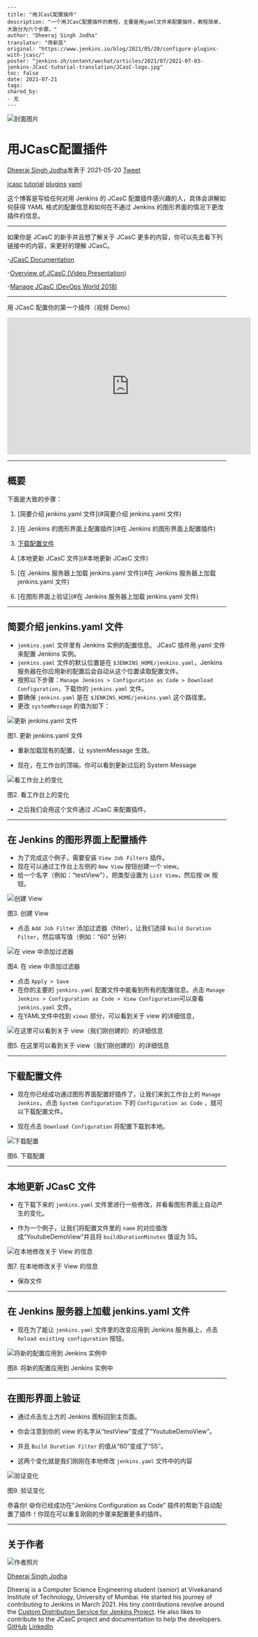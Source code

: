 ```
---
title: "用JCasC配置插件"
description: "一个用JCasC配置插件的教程，主要是用yaml文件来配置插件，教程简单，大致分为六个步骤。"
author: "Dheeraj Singh Jodha"
translator: "蒋新蕊"
original: "https://www.jenkins.io/blog/2021/05/20/configure-plugins-with-jcasc/"
poster: "jenkins-zh/content/wechat/articles/2021/07/2021-07-03-jenkins-JCasC-tutorial-translation/JCasC-logo.jpg"
toc: false
date: 2021-07-21
tags:
shared_by:
- 无
---
```

![封面图片](https://repository-images.githubusercontent.com/107676801/2c522780-b1fb-11e9-8f83-f7009988212e)

# 用JCasC配置插件

[Dheeraj Singh Jodha](https://www.jenkins.io/blog/authors/dheerajodha/)发表于 2021-05-20     [Tweet](https://twitter.com/intent/tweet?url=https%3A%2F%2Fwww.jenkins.io%2F)

[jcasc](https://www.jenkins.io/node/tags/jcasc/)  [tutorial](https://www.jenkins.io/node/tags/tutorial/) [plugins](https://www.jenkins.io/node/tags/plugins/)  [yaml](https://www.jenkins.io/node/tags/yaml/])

这个博客是写给任何对用 Jenkins 的 JCasC 配置插件感兴趣的人，具体会讲解如何获得 YAML 格式的配置信息和如何在不通过 Jenkins 的图形界面的情况下更改插件的信息。

---

如果你是 JCasC 的新手并且想了解关于 JCasC 更多的内容，你可以先去看下列链接中的内容，来更好的理解 JCasC。

-[JCasC Documentation](https://plugins.jenkins.io/configuration-as-code/)

-[Overview of JCasC (Video Presentation)](https://www.youtube.com/watch?v=wTzljM-EDjI)

-[Manage JCasC (DevOps World 2018)](https://www.youtube.com/watch?v=47D3H1BZi4o)

---

用 JCasC 配置你的第一个插件（视频 Demo）

<iframe width="560" height="315" src="https://www.youtube.com/embed/YeWhqLPjvMs" title="YouTube video player" frameborder="0" allow="accelerometer; autoplay; clipboard-write; encrypted-media; gyroscope; picture-in-picture" allowfullscreen></iframe>

---

## 概要

下面是大致的步骤：

1. [简要介绍 jenkins.yaml 文件](#简要介绍 jenkins.yaml 文件)

2. [在 Jenkins 的图形界面上配置插件](#在 Jenkins 的图形界面上配置插件)

3. [下载配置文件](#下载配置文件)

4. [本地更新 JCasC 文件](#本地更新 JCasC 文件)

5. [在 Jenkins 服务器上加载 jenkins.yaml 文件](#在 Jenkins 服务器上加载 jenkins.yaml 文件)

6. [在图形界面上验证](#在 Jenkins 服务器上加载 jenkins.yaml 文件)

---

<h2 id="简要介绍 jenkins.yaml 文件">简要介绍 jenkins.yaml 文件</h2>

* `jenkins.yaml` 文件里有 Jenkins 实例的配置信息。 JCasC 插件用.yaml 文件来配置 Jenkins 实例。
* `jenkins.yaml` 文件的默认位置是在 `$JENKINS_HOME/jenkins.yaml`，Jenkins 服务器在你应用新的配置后会自动从这个位置读取配置文件。
* 按照以下步骤：`Manage Jenkins > Configuration as Code > Download Configuration`，下载你的 `jenkins.yaml` 文件。
* 要确保 `jenkins.yaml` 是在 `$JENKINS_HOME/jenkins.yaml` 这个路径里。
* 更改 `systemMessage` 的值为如下：

![更新 jenkins.yaml 文件](https://www.jenkins.io/images/post-images/2021-05-15-configure-plugins-with-jcasc/updating-the-jenkins-file.png)

图1. 更新 jenkins.yaml 文件

* 重新加载现有的配置，让 systemMessage 生效。

* 现在，在工作台的顶端，你可以看到更新过后的 System Message

![看工作台上的变化](https://www.jenkins.io/images/post-images/2021-05-15-configure-plugins-with-jcasc/viewing-changes-in-jenkins-file.png)

图2. 看工作台上的变化

* 之后我们会用这个文件通过 JCasC 来配置插件。

---

<h2 id="[在 Jenkins 的图形界面上配置插件](#在 Jenkins 的图形界面上配置插件)">
    在 Jenkins 的图形界面上配置插件
</h2>


* 为了完成这个例子，需要安装 `View Job Filters` 插件。
* 现在可以通过工作台上左侧的 `New View` 按钮创建一个 view。
* 给一个名字（例如：“testView”），把类型设置为 `List View`，然后按 `OK` 按钮。

![创建 View](https://www.jenkins.io/images/post-images/2021-05-15-configure-plugins-with-jcasc/naming-the-view.png)

图3. 创建 View

* 点击 `Add Job Filter` 添加过滤器（filter），让我们选择 `Build Duration Filter`，然后填写值（例如：“60” 分钟）

![在 view 中添加过滤器](https://www.jenkins.io/images/post-images/2021-05-15-configure-plugins-with-jcasc/add-filters-to-view.png)

图4. 在 view 中添加过滤器

* 点击 `Apply > Save`
* 在你的主要的 `jenkins.yaml` 配置文件中能看到所有的配置信息。点击 `Manage Jenkins > Configuration as Code > View Configuration`可以查看 `jenkins.yaml` 文件。
* 在YAML文件中找到 `views` 部分，可以看到关于 view 的详细信息，

![在这里可以看到关于 view（我们刚创建的）的详细信息](https://www.jenkins.io/images/post-images/2021-05-15-configure-plugins-with-jcasc/yaml-file-on-jenkins-ui.png)

图5. 在这里可以看到关于 view（我们刚创建的）的详细信息

---

<h2 id="下载配置文件">下载配置文件</h2>

* 现在你已经成功通过图形界面配置好插件了，让我们来到工作台上的 `Manage Jenkins`，点击 `System Configuration` 下的 `Configuration as Code` ，就可以下载配置文件。

* 现在点击 `Download Configuration` 将配置下载到本地。

![下载配置](https://www.jenkins.io/images/post-images/2021-05-15-configure-plugins-with-jcasc/download-config-button.png)

图6. 下载配置

---

<h2 id="本地更新 JCasC 文件">
    本地更新 JCasC 文件
</h2>


* 在下载下来的 `jenkins.yaml` 文件里进行一些修改，并看看图形界面上自动产生的变化。

* 作为一个例子，让我们将配置文件里的 `name` 的对应值改成“YoutubeDemoView”并且将 `buildDurationMinutes` 值设为 55。

![在本地修改关于 View 的信息](https://www.jenkins.io/images/post-images/2021-05-15-configure-plugins-with-jcasc/yaml-file-on-local-text-editor.png)

图7. 在本地修改关于 View 的信息

* 保存文件

---

<h2 id="在 Jenkins 服务器上加载 jenkins.yaml 文件">在 Jenkins 服务器上加载 jenkins.yaml 文件</h2>

* 现在为了能让 `jenkins.yaml` 文件里的改变应用到 Jenkins 服务器上，点击 `Reload existing configuration` 按钮。

![将新的配置应用到 Jenkins 实例中](https://www.jenkins.io/images/post-images/2021-05-15-configure-plugins-with-jcasc/apply-new-config.png)

图8. 将新的配置应用到 Jenkins 实例中

---

<h2 id="在图形界面上验证">在图形界面上验证</h2>

* 通过点击左上方的 Jenkins 图标回到主页面。

* 你会注意到你的 view 的名字从“testView”变成了“YoutubeDemoView”。

* 并且 `Build Duration Filter` 的值从“60”变成了“55”。

* 这两个变化就是我们刚刚在本地修改 `jenkins.yaml` 文件中的内容

![验证变化](https://www.jenkins.io/images/post-images/2021-05-15-configure-plugins-with-jcasc/view-final-changes.png)

图9. 验证变化

恭喜你! :smile:你已经成功在“Jenkins Configuration as Code” 插件的帮助下自动配置了插件！你现在可以重复刚刚的步骤来配置更多的插件。

---

## 关于作者

![作者照片](https://www.jenkins.io/images/avatars/dheerajodha.jpg)

[Dheeraj Singh Jodha](https://www.jenkins.io/blog/authors/dheerajodha)

Dheeraj is a Computer Science Engineering student (senior) at Vivekanand Institute of Technology, University of Mumbai. He started his journey of contributing to Jenkins in March 2021. His tiny contributions revolve around the [Custom Distribution Service for Jenkins Project](https://github.com/jenkinsci/custom-distribution-service). He also likes to contribute to the JCasC project and documentation to help the developers.
[GitHub](https://github.com/dheerajodha)    [LinkedIn](https://www.linkedin.com/in/dheeraj-singh-jodha)
